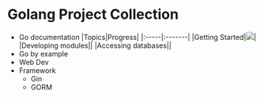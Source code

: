# Golang Project Collection
- Go documentation
  |Topics|Progress|
  |:-----|:-------|
  |Getting Started|![](https://geps.dev/progress/40)|
  |Developing modules||
  |Accessing databases||
- Go by example
- Web Dev
- Framework
  - Gin
  - GORM
